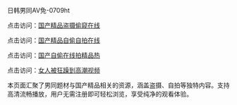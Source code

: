 日韩男同AV免-0709ht

点击访问：<a href="https://heiliaoxwd5i8.pages.dev">国产精品盗摄偷窥在线</a>

点击访问：<a href="https://heiliaowt0d7p.pages.dev">国产精品自偷自拍在线</a>

点击访问：<a href="https://heiliaoga6s9v.pages.dev">国产自偷在线拍精品热</a>

点击访问：<a href="https://heiliaoow5kzm.pages.dev">女人被狂躁到高潮视频</a>

本页面汇聚了男同题材与国产精品相关的资源，涵盖盗摄、自拍等独特内容。支持高清流畅播放，用户无需注册即可轻松浏览，享受纯净的观看体验。

<span style="display:none;">[Canonical link](）</span>
